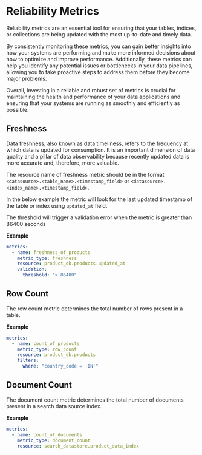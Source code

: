 # **Reliability Metrics**

Reliability metrics are an essential tool for ensuring that your tables, indices, or collections are being updated with the most up-to-date and timely data.

By consistently monitoring these metrics, you can gain better insights into how your systems are performing and make more informed decisions about how to optimize and improve performance. Additionally, these metrics can help you identify any potential issues or bottlenecks in your data pipelines, allowing you to take proactive steps to address them before they become major problems.

Overall, investing in a reliable and robust set of metrics is crucial for maintaining the health and performance of your data applications and ensuring that your systems are running as smoothly and efficiently as possible.


## **Freshness**

Data freshness, also known as data timeliness, refers to the frequency at which data is updated for consumption. It is an important dimension of data quality and a pillar of data observability because recently updated data is more accurate and, therefore, more valuable.

The resource name of freshness metric should be in the format `<datasource>.<table_name>.<timestamp_field>` or `<datasource>.<index_name>.<timestamp_field>`.

In the below example the metric will look for the last updated timestamp of the table or index using `updated_at` field.

The threshold will trigger a validation error when the metric is greater than 86400 seconds

**Example**

```yaml title="dcs_config.yaml"
metrics:
  - name: freshness_of_products
    metric_type: freshness
    resource: product_db.products.updated_at
    validation:
      threshold: "> 86400"
```


## **Row Count**

The row count metric determines the total number of rows present in a table.

**Example**

```yaml title="dcs_config.yaml"
metrics:
  - name: count_of_products
    metric_type: row_count
    resource: product_db.products
    filters:
      where: "country_code = 'IN'"
```

## **Document Count**

The document count metric determines the total number of documents present in a search data source index.

**Example**

```yaml title="dcs_config.yaml"
metrics:
  - name: count_of_documents
    metric_type: document_count
    resource: search_datastore.product_data_index
```